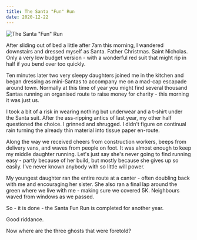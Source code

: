 ```yaml
---
title: The Santa "Fun" Run
date: 2020-12-22
---
```


![The Santa "Fun" Run](https://source.unsplash.com/4v9Kk01mEbY/1600x900)

After sliding out of bed a little after 7am this morning, I wandered downstairs and dressed myself as Santa. Father Christmas. Saint Nicholas. Only a very low budget version - with a wonderful red suit that might rip in half if you bend over too quickly.

Ten minutes later two very sleepy daughters joined me in the kitchen and began dressing as mini-Santas to accompany me on a mad-cap escapade around town. Normally at this time of year you might find several thousand Santas running an organised route to raise money for charity - this morning it was just us.

I took a bit of a risk in wearing nothing but underwear and a t-shirt under the Santa suit. After the ass-ripping antics of last year, my other half questioned the choice. I grinned and shrugged. I didn't figure on continual rain turning the already thin material into tissue paper en-route.

Along the way we received cheers from construction workers, beeps from delivery vans, and waves from people on foot. It was almost enough to keep my middle daughter running. Let's just say she's never going to find running easy - partly because of her build, but mostly because she gives up so easily. I've never known anybody with so little will power.

My youngest daughter ran the entire route at a canter - often doubling back with me and encouraging her sister. She also ran a final lap around the green where we live with me - making sure we covered 5K. Neighbours waved from windows as we passed.

So - it is done - the Santa Fun Run is completed for another year.

Good riddance.

Now where are the three ghosts that were foretold?
